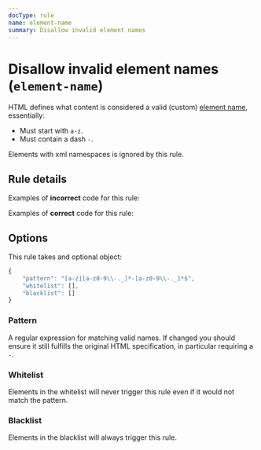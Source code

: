 ```yaml
---
docType: rule
name: element-name
summary: Disallow invalid element names
---
```


# Disallow invalid element names (`element-name`)

HTML defines what content is considered a valid (custom) [element
name](https://www.w3.org/TR/custom-elements/#valid-custom-element-name), essentially:

- Must start with `a-z`.
- Must contain a dash `-`.

Elements with xml namespaces is ignored by this rule.

## Rule details

Examples of **incorrect** code for this rule:

<validate name="incorrect" rules="element-name">
    <foobar></foobar>
</validate>

Examples of **correct** code for this rule:

<validate name="correct" rules="element-name">
    <div></div>
    <foo-bar></foo-bar>
</validate>

## Options

This rule takes and optional object:

```javascript
{
    "pattern": "[a-z][a-z0-9\\-._]*-[a-z0-9\\-._]*$",
    "whitelist": [],
    "blacklist": []
}
```

### Pattern

A regular expression for matching valid names. If changed you should ensure it
still fulfills the original HTML specification, in particular requiring a `-`.

### Whitelist

Elements in the whitelist will never trigger this rule even if it would not
match the pattern.

### Blacklist

Elements in the blacklist will always trigger this rule.
